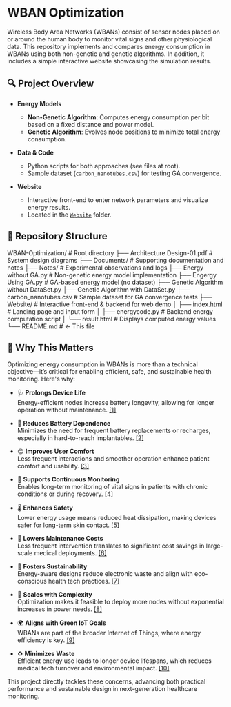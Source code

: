 # WBAN Optimization

Wireless Body Area Networks (WBANs) consist of sensor nodes placed on or around the human body to monitor vital signs and other physiological data. This repository implements and compares energy consumption in WBANs using both non-genetic and genetic algorithms. In addition, it includes a simple interactive website showcasing the simulation results.

## 🔍 Project Overview

- **Energy Models**  
  - **Non-Genetic Algorithm**: Computes energy consumption per bit based on a fixed distance and power model.  
  - **Genetic Algorithm**: Evolves node positions to minimize total energy consumption.  

- **Data & Code**  
  - Python scripts for both approaches (see files at root).  
  - Sample dataset (`carbon_nanotubes.csv`) for testing GA convergence.  

- **Website**  
  - Interactive front-end to enter network parameters and visualize energy results.  
  - Located in the [`Website`](./Website) folder.

## 📁 Repository Structure

WBAN-Optimization/             # Root directory
├── Architecture Design-01.pdf # System design diagrams
├── Documents/                 # Supporting documentation and notes
├── Notes/                     # Experimental observations and logs
├── Energy without GA.py       # Non-genetic energy model implementation
├── Engergy Using GA.py        # GA-based energy model (no dataset)
├── Genetic Algorithm without DataSet.py
├── Genetic Algorithm with DataSet.py
├── carbon_nanotubes.csv       # Sample dataset for GA convergence tests
├── Website/                   # Interactive front-end & backend for web demo
│ ├── index.html               # Landing page and input form
│ ├── energycode.py            # Backend energy computation script
│ └── result.html              # Displays computed energy values
└── README.md                  # ← This file


## 📌 Why This Matters

Optimizing energy consumption in WBANs is more than a technical objective—it’s critical for enabling efficient, safe, and sustainable health monitoring. Here's why:

- 🩺 **Prolongs Device Life**  
  Energy-efficient nodes increase battery longevity, allowing for longer operation without maintenance. [[1]](https://bjbas.springeropen.com/articles/10.1186/s43088-020-00064-w)

- 🔋 **Reduces Battery Dependence**  
  Minimizes the need for frequent battery replacements or recharges, especially in hard-to-reach implantables. [[2]](https://pmc.ncbi.nlm.nih.gov/articles/PMC9370863/)

- 😊 **Improves User Comfort**  
  Less frequent interactions and smoother operation enhance patient comfort and usability. [[3]](https://arxiv.org/abs/2109.14546)

- 🏥 **Supports Continuous Monitoring**  
  Enables long-term monitoring of vital signs in patients with chronic conditions or during recovery. [[4]](https://pmc.ncbi.nlm.nih.gov/articles/PMC8786514/)

- 🌡️ **Enhances Safety**  
  Lower energy usage means reduced heat dissipation, making devices safer for long-term skin contact. [[5]](https://link.springer.com/article/10.1007/s11277-023-10361-z)

- 💸 **Lowers Maintenance Costs**  
  Less frequent intervention translates to significant cost savings in large-scale medical deployments. [[6]](https://onlinelibrary.wiley.com/doi/full/10.1002/eng2.12841)

- 🌱 **Fosters Sustainability**  
  Energy-aware designs reduce electronic waste and align with eco-conscious health tech practices. [[7]](https://www.sciencedirect.com/science/article/pii/S2352484722005613)

- 🧪 **Scales with Complexity**  
  Optimization makes it feasible to deploy more nodes without exponential increases in power needs. [[8]](https://www.researchgate.net/publication/357884276_Energy_Efficiency_and_Reliability_Considerations_in_Wireless_Body_Area_Networks_A_Survey)

- 🌍 **Aligns with Green IoT Goals**  
  WBANs are part of the broader Internet of Things, where energy efficiency is key. [[9]](https://link.springer.com/article/10.1007/s11277-019-06651-0)

- ♻️ **Minimizes Waste**  
  Efficient energy use leads to longer device lifespans, which reduces medical tech turnover and environmental impact. [[10]](https://arxiv.org/abs/1910.05444)

This project directly tackles these concerns, advancing both practical performance and sustainable design in next-generation healthcare monitoring.
